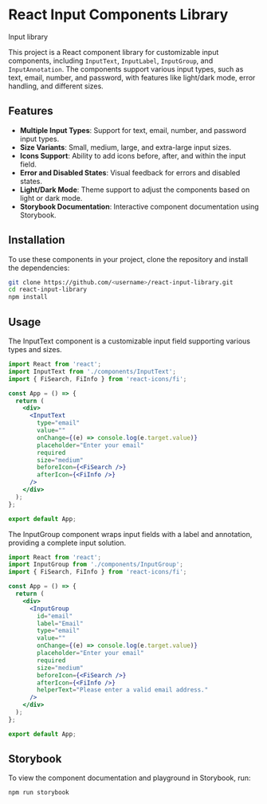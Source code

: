 # React Input Components Library
Input library

This project is a React component library for customizable input components, including `InputText`, `InputLabel`, `InputGroup`, and `InputAnnotation`. The components support various input types, such as text, email, number, and password, with features like light/dark mode, error handling, and different sizes.

## Features

- **Multiple Input Types**: Support for text, email, number, and password input types.
- **Size Variants**: Small, medium, large, and extra-large input sizes.
- **Icons Support**: Ability to add icons before, after, and within the input field.
- **Error and Disabled States**: Visual feedback for errors and disabled states.
- **Light/Dark Mode**: Theme support to adjust the components based on light or dark mode.
- **Storybook Documentation**: Interactive component documentation using Storybook.

## Installation

To use these components in your project, clone the repository and install the dependencies:

```bash
git clone https://github.com/<username>/react-input-library.git
cd react-input-library
npm install
```

## Usage
The InputText component is a customizable input field supporting various types and sizes.
```jsx
import React from 'react';
import InputText from './components/InputText';
import { FiSearch, FiInfo } from 'react-icons/fi';

const App = () => {
  return (
    <div>
      <InputText
        type="email"
        value=""
        onChange={(e) => console.log(e.target.value)}
        placeholder="Enter your email"
        required
        size="medium"
        beforeIcon={<FiSearch />}
        afterIcon={<FiInfo />}
      />
    </div>
  );
};

export default App;
```

The InputGroup component wraps input fields with a label and annotation, providing a complete input solution.
```jsx
import React from 'react';
import InputGroup from './components/InputGroup';
import { FiSearch, FiInfo } from 'react-icons/fi';

const App = () => {
  return (
    <div>
      <InputGroup
        id="email"
        label="Email"
        type="email"
        value=""
        onChange={(e) => console.log(e.target.value)}
        placeholder="Enter your email"
        required
        size="medium"
        beforeIcon={<FiSearch />}
        afterIcon={<FiInfo />}
        helperText="Please enter a valid email address."
      />
    </div>
  );
};

export default App;
```

## Storybook
To view the component documentation and playground in Storybook, run:

```bash
npm run storybook
```



